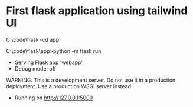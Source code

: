 # First flask application using tailwind UI

C:\code\flask>cd app

C:\code\flask\app>python -m flask run
 * Serving Flask app 'webapp'
 * Debug mode: off

WARNING: This is a development server. Do not use it in a production deployment. Use a production WSGI server instead.
 * Running on http://127.0.0.1:5000
